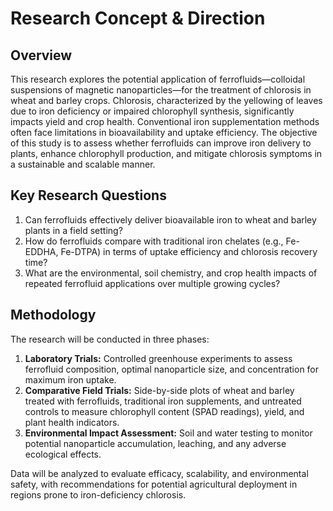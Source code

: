 # Research Concept & Direction

## Overview

This research explores the potential application of ferrofluids—colloidal suspensions of magnetic nanoparticles—for the treatment of chlorosis in wheat and barley crops. Chlorosis, characterized by the yellowing of leaves due to iron deficiency or impaired chlorophyll synthesis, significantly impacts yield and crop health. Conventional iron supplementation methods often face limitations in bioavailability and uptake efficiency. The objective of this study is to assess whether ferrofluids can improve iron delivery to plants, enhance chlorophyll production, and mitigate chlorosis symptoms in a sustainable and scalable manner.

## Key Research Questions

1. Can ferrofluids effectively deliver bioavailable iron to wheat and barley plants in a field setting?
2. How do ferrofluids compare with traditional iron chelates (e.g., Fe-EDDHA, Fe-DTPA) in terms of uptake efficiency and chlorosis recovery time?
3. What are the environmental, soil chemistry, and crop health impacts of repeated ferrofluid applications over multiple growing cycles?

## Methodology

The research will be conducted in three phases:

1. **Laboratory Trials:** Controlled greenhouse experiments to assess ferrofluid composition, optimal nanoparticle size, and concentration for maximum iron uptake.
2. **Comparative Field Trials:** Side-by-side plots of wheat and barley treated with ferrofluids, traditional iron supplements, and untreated controls to measure chlorophyll content (SPAD readings), yield, and plant health indicators.
3. **Environmental Impact Assessment:** Soil and water testing to monitor potential nanoparticle accumulation, leaching, and any adverse ecological effects.

Data will be analyzed to evaluate efficacy, scalability, and environmental safety, with recommendations for potential agricultural deployment in regions prone to iron-deficiency chlorosis.
